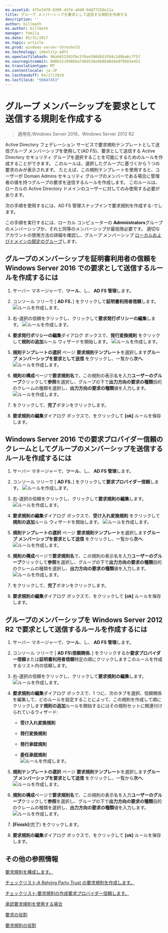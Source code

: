 ```yaml
---
ms.assetid: 475e34f9-9399-43f4-a840-9dd77258e11a
title: グループ メンバーシップを要求として送信する規則を作成する
description: ''
author: billmath
ms.author: billmath
manager: femila
ms.date: 05/31/2017
ms.topic: article
ms.prod: windows-server-threshold
ms.technology: identity-adfs
ms.openlocfilehash: 96ab653393fbc5f0a4306db53f84c2d9ba6c7f5f
ms.sourcegitcommit: 0d0b32c8986ba7db9536e0b8648d4ddf9b03e452
ms.translationtype: MT
ms.contentlocale: ja-JP
ms.lasthandoff: 04/17/2019
ms.locfileid: "59847453"
---
```

# <a name="create-a-rule-to-send-group-membership-as-a-claim"></a>グループ メンバーシップを要求として送信する規則を作成する

>適用先:Windows Server 2016、Windows Server 2012 R2

Active Directory フェデレーション サービスで要求規則テンプレートとして送信グループ メンバーシップを使用して\(AD FS\)、要求として送信する Active Directory セキュリティ グループを選択することを可能にするためのルールを作成することができます。 このルールは、選択したグループに基づくから 1 つの要求のみが表示されます。 たとえば、この規則テンプレートを使用すると、ユーザーが Domain Admins セキュリティ グループのメンバーである場合に管理者の値を持つグループの要求を送信するルールを作成します。 このルールは、ローカルの Active Directory ドメインのユーザーに対してのみ使用する必要があります。  
  
次の手順を使用するには、AD FS 管理スナップインで要求規則を作成する\-でします。  
  
この手順を実行するには、ローカル コンピューターの **Administrators**グループのメンバーシップか、それと同等のメンバーシップが最低限必要です。  適切なアカウントの使用方法の詳細を確認し、グループ メンバーシップ [ローカルおよびドメインの既定のグループ](https://go.microsoft.com/fwlink/?LinkId=83477)します。   

## <a name="to-create-a-rule-to-send-group-membership-as-a-claim-on-a-relying-party-trust-in-windows-server-2016"></a>グループのメンバーシップを証明書利用者の信頼を Windows Server 2016 での要求として送信するルールを作成するには 

1.  サーバー マネージャーで、**ツール**、し、 **AD FS 管理**します。  
  
2.  コンソール ツリーで [ **AD FS**、] をクリックして**証明書利用者信頼**します。 
![ルールを作成します。](media/Create-a-Rule-to-Pass-Through-or-Filter-an-Incoming-Claim/claimrule9.PNG)  
  
3.  右\-選択の信頼をクリックし、クリックして**要求発行ポリシーの編集**します。
![ルールを作成します。](media/Create-a-Rule-to-Pass-Through-or-Filter-an-Incoming-Claim/claimrule10.PNG)   
  
4.  **要求発行ポリシーの編集**ダイアログ ボックスで、**発行変換規則** をクリックして**規則の追加**ルール ウィザードを開始します。 
![ルールを作成します。](media/Create-a-Rule-to-Pass-Through-or-Filter-an-Incoming-Claim/claimrule11.PNG)    

5.  **規則テンプレートの選択** ページ **要求規則テンプレート**を選択します**グループ メンバーシップを要求として送信** をクリックし、一覧から**次へ**.  
![ルールを作成します。](media/Create-a-Rule-to-Send-Group-Membership-as-a-Claim/group3.PNG)      

6.   **規則の構成**ページで**要求規則名**で、この規則の表示名を入力**ユーザーのグループ**クリックして**参照**を選択し、グループの下で**出力方向の要求の種類**目的のクレームの種類を選択し、**出力方向の要求の種類**値を入力します。
![ルールを作成します。](media/Create-a-Rule-to-Send-Group-Membership-as-a-Claim/group4.PNG)   

7.  をクリックして、**完了**ボタンをクリックします。  
  
8.  **要求規則の編集**ダイアログ ボックスで、をクリックして **[ok]** ルールを保存します。
  
## <a name="to-create-a-rule-to-send-group-membership-as-a-claim-on-a-claims-provider-trust-in-windows-server-2016"></a>Windows Server 2016 での要求プロバイダー信頼のクレームとしてグループのメンバーシップを送信するルールを作成するには 
  
1.  サーバー マネージャーで、**ツール**、し、 **AD FS 管理**します。  
  
2.  コンソール ツリーで [ **AD FS**、] をクリックして**要求プロバイダー信頼**します。 
![ルールを作成します。](media/Create-a-Rule-to-Pass-Through-or-Filter-an-Incoming-Claim/claimrule1.PNG)  
  
3.  右\-選択の信頼をクリックし、クリックして**要求規則の編集**します。
![ルールを作成します。](media/Create-a-Rule-to-Pass-Through-or-Filter-an-Incoming-Claim/claimrule2.PNG)   
  
4.  **要求規則の編集**ダイアログ ボックスで、**受け入れ変換規則** をクリックして**規則の追加**ルール ウィザードを開始します。
![ルールを作成します。](media/Create-a-Rule-to-Pass-Through-or-Filter-an-Incoming-Claim/claimrule3.PNG)    

5.  **規則テンプレートの選択** ページ **要求規則テンプレート**を選択します**グループ メンバーシップを要求として送信** をクリックし、一覧から**次へ**.  
![ルールを作成します。](media/Create-a-Rule-to-Send-Group-Membership-as-a-Claim/group3.PNG)     

6.   **規則の構成**ページで**要求規則名**で、この規則の表示名を入力**ユーザーのグループ**クリックして**参照**を選択し、グループの下で**出力方向の要求の種類**目的のクレームの種類を選択し、**出力方向の要求の種類**値を入力します。 
![ルールを作成します。](media/Create-a-Rule-to-Send-Group-Membership-as-a-Claim/group4.PNG)      

7.  をクリックして、**完了**ボタンをクリックします。  
  
8.  **要求規則の編集**ダイアログ ボックスで、をクリックして **[ok]** ルールを保存します。  




  
## <a name="to-create-a-rule-to-send-group-membership-as-a-claim-in-windows-server-2012-r2"></a>グループのメンバーシップを Windows Server 2012 R2 で要求として送信するルールを作成するには 
  
1.  サーバー マネージャーで、**ツール**、し、 **AD FS 管理**します。  
  
2.  コンソール ツリーで [ **AD FS\\信頼関係**、] をクリックするか**要求プロバイダー信頼**または**証明書利用者信頼**特定の順にクリックしますこのルールを作成するリスト内の信頼します。  
  
3.  右\-選択の信頼をクリックし、クリックして**要求規則の編集**します。
![ルールを作成します。](media/Create-a-Rule-to-Pass-Through-or-Filter-an-Incoming-Claim/claimrule6.PNG)  
  
4.  **要求規則の編集**ダイアログ ボックスで、1 つに、次のタブを選択、信頼関係を編集して、どのルールを設定することによって、この規則を作成して順にクリックします**規則の追加**ルールを開始するにはその規則セットに関連付けられているウィザード:  
  
    -   **受け入れ変換規則**  
  
    -   **発行変換規則**  
  
    -   **発行承認規則**  
  
    -   **委任承認規則**  
![ルールを作成します。](media/Create-a-Rule-to-Permit-All-Users/permitall5.PNG)
    
5.  **規則テンプレートの選択** ページ **要求規則テンプレート**を選択します**グループ メンバーシップを要求として送信** をクリックし、一覧から**次へ**.  
![ルールを作成します。](media/Create-a-Rule-to-Send-Group-Membership-as-a-Claim/group1.PNG)

6.  **規則の構成**ページで**要求規則名**で、この規則の表示名を入力**ユーザーのグループ**クリックして**参照**を選択し、グループの下で**出力方向の要求の種類**目的のクレームの種類を選択し、**出力方向の要求の種類**値を入力します。  
![ルールを作成します。](media/Create-a-Rule-to-Send-Group-Membership-as-a-Claim/group2.PNG)  

7.  **[Finish]**(完了) をクリックします。  
  
8.  **要求規則の編集**ダイアログ ボックスで、をクリックして **[ok]** ルールを保存します。  



## <a name="additional-references"></a>その他の参照情報 
[要求規則を構成します。](Configure-Claim-Rules.md)  
 
[チェックリスト:A Relying Party Trust の要求規則を作成します。](https://technet.microsoft.com/library/ee913578.aspx)  

[チェックリスト:要求規則の作成要求プロバイダー信頼します。](https://technet.microsoft.com/library/ee913564.aspx)  
  
[承認要求規則を使用する場合](../../ad-fs/technical-reference/When-to-Use-an-Authorization-Claim-Rule.md)  

[要求の役割](../../ad-fs/technical-reference/The-Role-of-Claims.md)  
  
[要求規則の役割](../../ad-fs/technical-reference/The-Role-of-Claim-Rules.md) 
